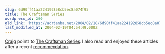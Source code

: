 ```yaml
---
slug: 6d90ff41aa224192858cb5ec8a074f95
title: The Craftsman Series
wordpress_id: 290
old_link: 'https://adrianba.net/2004/02/18/6d90ff41aa224192858cb5ec8a074f95/'
last_modified_at: 2004-02-19T04:54:49.000Z
---
```


[
Craig](http://staff.develop.com/candera/weblog2/PermaLink.aspx?guid=ca0b6892-11f2-4560-bac4-37c6daadfa86) points to
[
The Craftsman Series](http://www.objectmentor.com/resources/listArticles?key=topic&topic=Test%20Driven%20Development). I also read and enjoyed these articles
after a recent
[
recommendation](http://groups.yahoo.com/group/win_tech_off_topic/message/25915).
